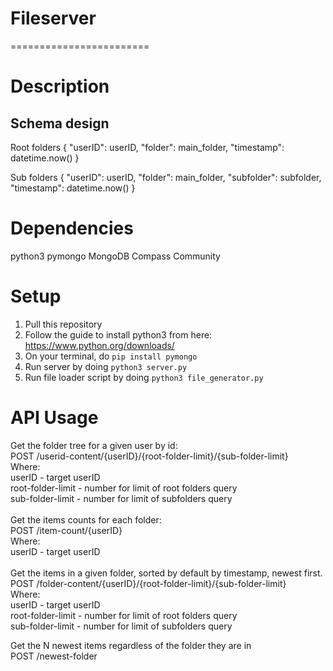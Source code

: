 # Fileserver
========================
# Description

## Schema design

Root folders
{ 
    "userID": userID,
    "folder": main_folder,
    "timestamp": datetime.now()
}

Sub folders
{ 
    "userID": userID,
    "folder": main_folder,
    "subfolder": subfolder,
    "timestamp": datetime.now()
}

# Dependencies
python3
pymongo
MongoDB Compass Community


# Setup

1. Pull this repository
2. Follow the guide to install python3 from here: https://www.python.org/downloads/
3. On your terminal, do ```pip install pymongo```
4. Run server by doing ```python3 server.py```
5. Run file loader script by doing ```python3 file_generator.py```

# API Usage

Get the folder tree for a given user by id: <br/>
POST /userid-content/{userID}/{root-folder-limit}/{sub-folder-limit}  <br/>
Where:  <br/>
   userID - target userID <br/>
   root-folder-limit - number for limit of root folders query <br/>
   sub-folder-limit - number for limit of subfolders query <br/>
 <br/>
Get the items counts for each folder: <br/>
POST /item-count/{userID} <br/>
Where:  <br/>
   userID - target userID <br/>
    <br/>
Get the items in a given folder, sorted by default by timestamp, newest first. <br/>
POST /folder-content/{userID}/{root-folder-limit}/{sub-folder-limit} <br/>
Where:  <br/>
   userID - target userID <br/>
   root-folder-limit - number for limit of root folders query <br/>
   sub-folder-limit - number for limit of subfolders query <br/>

Get the N newest items regardless of the folder they are in <br/>
POST /newest-folder <br/>